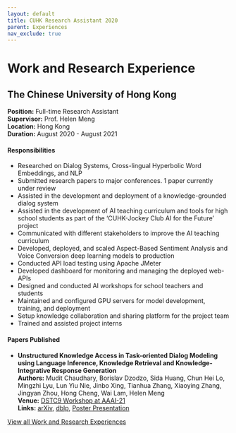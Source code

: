 ```yaml
---
layout: default
title: CUHK Research Assistant 2020
parent: Experiences
nav_exclude: true
---
```

# Work and Research Experience

## The Chinese University of Hong Kong
**Position:** Full-time Research Assistant  
**Supervisor:** Prof. Helen Meng  
**Location:** Hong Kong  
**Duration:** August 2020 - August 2021  

#### Responsibilities
*	Researched on Dialog Systems, Cross-lingual Hyperbolic Word Embeddings, and NLP
*	Submitted research papers to major conferences. 1 paper currently under review
*	Assisted in the development and deployment of a knowledge-grounded dialog system
*	Assisted in the development of AI teaching curriculum and tools for high school students as part of the ‘CUHK-Jockey Club AI for the Future’ project
*	Communicated with different stakeholders to improve the AI teaching curriculum
*	Developed, deployed, and scaled Aspect-Based Sentiment Analysis and Voice Conversion deep learning models to production
*	Conducted API load testing using Apache JMeter
*	Developed dashboard for monitoring and managing the deployed web-APIs
*	Designed and conducted AI workshops for school teachers and students
*	Maintained and configured GPU servers for model development, training, and deployment
*	Setup knowledge collaboration and sharing platform for the project team
*	Trained and assisted project interns

#### Papers Published
- __Unstructured Knowledge Access in Task-oriented Dialog Modeling using Language Inference, Knowledge Retrieval and Knowledge-Integrative Response Generation__  
__Authors:__ Mudit Chaudhary, Borislav Dzodzo, Sida Huang, Chun Hei Lo, Mingzhi Lyu, Lun Yiu Nie, Jinbo Xing, Tianhua Zhang, Xiaoying Zhang, Jingyan Zhou, Hong Cheng, Wai Lam, Helen Meng  
__Venue:__  [DSTC9 Workshop at AAAI-21](https://dstc9.dstc.community/aaai-21-workshop)  
__Links:__ [arXiv](https://arxiv.org/abs/2101.06066), [dblp](https://dblp.org/rec/journals/corr/abs-2101-06066), [Poster Presentation](/assets/documents/Poster_DSTC9_AAAI21.pdf)

[View all Work and Research Experiences](https://muditchaudhary.github.io/docs/experiences/)